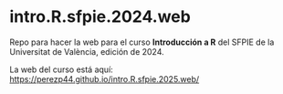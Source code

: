 
# intro.R.sfpie.2024.web

<!-- badges: start -->
<!-- badges: end -->

Repo para hacer la web para el curso **Introducción a R** del SFPIE de la Universitat de València, edición de 2024.

La web del curso está aquí: <https://perezp44.github.io/intro.R.sfpie.2025.web/>

